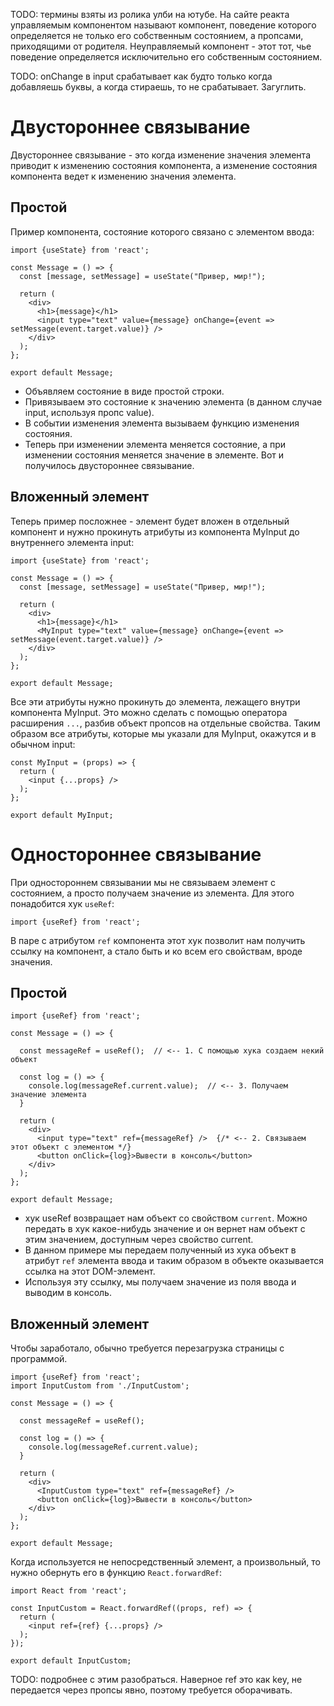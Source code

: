 

TODO: термины взяты из ролика улби на ютубе. На сайте реакта управляемым компонентом называют компонент, поведение которого определяется не только его собственным состоянием, а пропсами, приходящими от родителя. Неуправляемый компонент - этот тот, чье поведение определяется исключительно его собственным состоянием.

TODO: onChange в input срабатывает как будто только когда добавляешь буквы, а когда стираешь, то не срабатывает. Загуглить.

# Двустороннее связывание

Двустороннее связывание - это когда изменение значения элемента приводит к изменению состояния компонента, а изменение состояния компонента ведет к изменению значения элемента.

## Простой

Пример компонента, состояние которого связано с элементом ввода:

```react
import {useState} from 'react';

const Message = () => {
  const [message, setMessage] = useState("Привер, мир!");

  return (
    <div>
      <h1>{message}</h1>
      <input type="text" value={message} onChange={event => setMessage(event.target.value)} />
    </div>
  );
};

export default Message;
```

* Объявляем состояние в виде простой строки.
* Привязываем это состояние к значению элемента (в данном случае input, используя пропс value).
* В событии изменения элемента вызываем функцию изменения состояния.
* Теперь при изменении элемента меняется состояние, а при изменении состояния меняется значение в элементе. Вот и получилось двустороннее связывание.

## Вложенный элемент

Теперь пример посложнее - элемент будет вложен в отдельный компонент и нужно прокинуть атрибуты из компонента MyInput до внутреннего элемента input:

```react
import {useState} from 'react';

const Message = () => {
  const [message, setMessage] = useState("Привер, мир!");

  return (
    <div>
      <h1>{message}</h1>
      <MyInput type="text" value={message} onChange={event => setMessage(event.target.value)} />
    </div>
  );
};

export default Message;
```

Все эти атрибуты нужно прокинуть до элемента, лежащего внутри компонента MyInput. Это можно сделать с помощью оператора расширения `...`, разбив объект пропсов на отдельные свойства. Таким образом все атрибуты, которые мы указали для MyInput, окажутся и в обычном input:

```react
const MyInput = (props) => {
  return (
    <input {...props} />
  );
};

export default MyInput;
```

# Одностороннее связывание

При одностороннем связывании мы не связываем элемент с состоянием, а просто получаем значение из элемента. Для этого понадобится хук `useRef`:

```react
import {useRef} from 'react';
```

В паре с атрибутом `ref` компонента этот хук позволит нам получить ссылку на компонент, а стало быть и ко всем его свойствам, вроде значения. 

## Простой

```react
import {useRef} from 'react';

const Message = () => {
  
  const messageRef = useRef();  // <-- 1. С помощью хука создаем некий объект

  const log = () => {
    console.log(messageRef.current.value);  // <-- 3. Получаем значение элемента
  }

  return (
    <div>
      <input type="text" ref={messageRef} />  {/* <-- 2. Связываем этот объект с элементом */}
      <button onClick={log}>Вывести в консоль</button>
    </div>
  );
};

export default Message;
```

* хук useRef возвращает нам объект со свойством `current`. Можно передать в хук какое-нибудь значение и он вернет нам объект с этим значением, доступным через свойство current.
* В данном примере мы передаем полученный из хука объект в атрибут `ref` элемента ввода и таким образом в объекте оказывается ссылка на этот DOM-элемент.
* Используя эту ссылку, мы получаем значение из поля ввода и выводим в консоль.

## Вложенный элемент

Чтобы заработало, обычно требуется перезагрузка страницы с программой.

```react
import {useRef} from 'react';
import InputCustom from './InputCustom';

const Message = () => {
  
  const messageRef = useRef();

  const log = () => {
    console.log(messageRef.current.value);
  }

  return (
    <div>
      <InputCustom type="text" ref={messageRef} />
      <button onClick={log}>Вывести в консоль</button>
    </div>
  );
};

export default Message;
```

Когда используется не непосредственный элемент, а произвольный, то нужно обернуть его в функцию `React.forwardRef`:

```react
import React from 'react';

const InputCustom = React.forwardRef((props, ref) => {
  return (
    <input ref={ref} {...props} />
  );
});

export default InputCustom;
```

TODO: подробнее с этим разобраться. Наверное ref это как key, не передается через пропсы явно, поэтому требуется оборачивать.